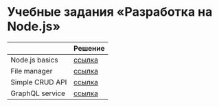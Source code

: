 # Учебные задания «Разработка на Node.js»

|                 | Решение                                                          |
| --------------- | ---------------------------------------------------------------- |
| Node.js basics  | [ссылка](https://github.com/MihailStar/node-bas-2/tree/master/01) |
| File manager    | [ссылка](https://github.com/MihailStar/node-bas-2/tree/master/02) |
| Simple CRUD API | [ссылка](https://github.com/MihailStar/node-bas-2/tree/master/03) |
| GraphQL service | [ссылка](https://github.com/MihailStar/node-bas-2/tree/master/05) |
